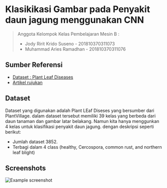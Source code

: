 # Klasikikasi Gambar pada Penyakit daun jagung menggunakan CNN

> Anggota Kelompok Kelas Pembelajaran Mesin B :
> - Jody Ririt Krido Suseno - 201810370311073
> - Muhammad Aries Ramadhan - 201810370311076

## Sumber Referensi

 - [Dataset : Plant Leaf Diseases](https://data.mendeley.com/datasets/tywbtsjrjv/1)
 - [Artikel rujukan](http://dx.doi.org/10.12928/telkomnika.v18i3.14840)


## Dataset
Dataset yang digunakan adalah Plant LEaf Diseses yang bersumber dari PlantVillage. dalam dataset tersebut memiliki 39 kelas yang berbeda dari daun tanaman dan gambar latar belakang. Namun kita hanya menggunkan 4 kelas untuk klasifikasi penyakit daun jagung. dengan deskripsi seperti berikut:
- Jumlah dataset 3852.
- Terbagi dalam 4 class (healthy, Cercospora, common rust, and northern leaf blight)


## Screenshots
![Example screenshot](./img/screenshot.png)



